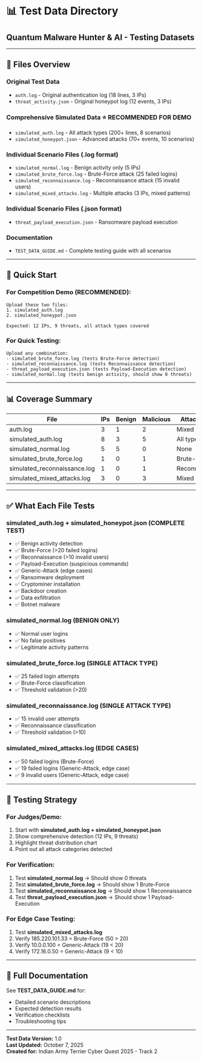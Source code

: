 # 📊 Test Data Directory
## Quantum Malware Hunter & AI - Testing Datasets

---

## 📁 Files Overview

### **Original Test Data**
- `auth.log` - Original authentication log (18 lines, 3 IPs)
- `threat_activity.json` - Original honeypot log (12 events, 3 IPs)

### **Comprehensive Simulated Data** ⭐ RECOMMENDED FOR DEMO
- `simulated_auth.log` - All attack types (200+ lines, 8 scenarios)
- `simulated_honeypot.json` - Advanced attacks (70+ events, 10 scenarios)

### **Individual Scenario Files** (.log format)
- `simulated_normal.log` - Benign activity only (5 IPs)
- `simulated_brute_force.log` - Brute-Force attack (25 failed logins)
- `simulated_reconnaissance.log` - Reconnaissance attack (15 invalid users)
- `simulated_mixed_attacks.log` - Multiple attacks (3 IPs, mixed patterns)

### **Individual Scenario Files** (.json format)
- `threat_payload_execution.json` - Ransomware payload execution

### **Documentation**
- `TEST_DATA_GUIDE.md` - Complete testing guide with all scenarios

---

## 🚀 Quick Start

### **For Competition Demo (RECOMMENDED):**
```
Upload these two files:
1. simulated_auth.log
2. simulated_honeypot.json

Expected: 12 IPs, 9 threats, all attack types covered
```

### **For Quick Testing:**
```
Upload any combination:
- simulated_brute_force.log (tests Brute-Force detection)
- simulated_reconnaissance.log (tests Reconnaissance detection)
- threat_payload_execution.json (tests Payload-Execution detection)
- simulated_normal.log (tests benign activity, should show 0 threats)
```

---

## 📊 Coverage Summary

| File | IPs | Benign | Malicious | Attack Types |
|------|-----|--------|-----------|--------------|
| auth.log | 3 | 1 | 2 | Mixed |
| simulated_auth.log | 8 | 3 | 5 | All types |
| simulated_normal.log | 5 | 5 | 0 | None |
| simulated_brute_force.log | 1 | 0 | 1 | Brute-Force |
| simulated_reconnaissance.log | 1 | 0 | 1 | Reconnaissance |
| simulated_mixed_attacks.log | 3 | 0 | 3 | Mixed |

---

## ✅ What Each File Tests

### **simulated_auth.log + simulated_honeypot.json** (COMPLETE TEST)
- ✅ Benign activity detection
- ✅ Brute-Force (>20 failed logins)
- ✅ Reconnaissance (>10 invalid users)
- ✅ Payload-Execution (suspicious commands)
- ✅ Generic-Attack (edge cases)
- ✅ Ransomware deployment
- ✅ Cryptominer installation
- ✅ Backdoor creation
- ✅ Data exfiltration
- ✅ Botnet malware

### **simulated_normal.log** (BENIGN ONLY)
- ✅ Normal user logins
- ✅ No false positives
- ✅ Legitimate activity patterns

### **simulated_brute_force.log** (SINGLE ATTACK TYPE)
- ✅ 25 failed login attempts
- ✅ Brute-Force classification
- ✅ Threshold validation (>20)

### **simulated_reconnaissance.log** (SINGLE ATTACK TYPE)
- ✅ 15 invalid user attempts
- ✅ Reconnaissance classification
- ✅ Threshold validation (>10)

### **simulated_mixed_attacks.log** (EDGE CASES)
- ✅ 50 failed logins (Brute-Force)
- ✅ 19 failed logins (Generic-Attack, edge case)
- ✅ 9 invalid users (Generic-Attack, edge case)

---

## 🎯 Testing Strategy

### **For Judges/Demo:**
1. Start with **simulated_auth.log + simulated_honeypot.json**
2. Show comprehensive detection (12 IPs, 9 threats)
3. Highlight threat distribution chart
4. Point out all attack categories detected

### **For Verification:**
1. Test **simulated_normal.log** → Should show 0 threats
2. Test **simulated_brute_force.log** → Should show 1 Brute-Force
3. Test **simulated_reconnaissance.log** → Should show 1 Reconnaissance
4. Test **threat_payload_execution.json** → Should show 1 Payload-Execution

### **For Edge Case Testing:**
1. Test **simulated_mixed_attacks.log**
2. Verify 185.220.101.33 = Brute-Force (50 > 20)
3. Verify 10.0.0.100 = Generic-Attack (19 < 20)
4. Verify 172.16.0.50 = Generic-Attack (9 < 10)
                        
---

## 📖 Full Documentation

See **TEST_DATA_GUIDE.md** for:
- Detailed scenario descriptions
- Expected detection results
- Verification checklists
- Troubleshooting tips

---

**Test Data Version:** 1.0  
**Last Updated:** October 7, 2025  
**Created for:** Indian Army Terrier Cyber Quest 2025 - Track 2
